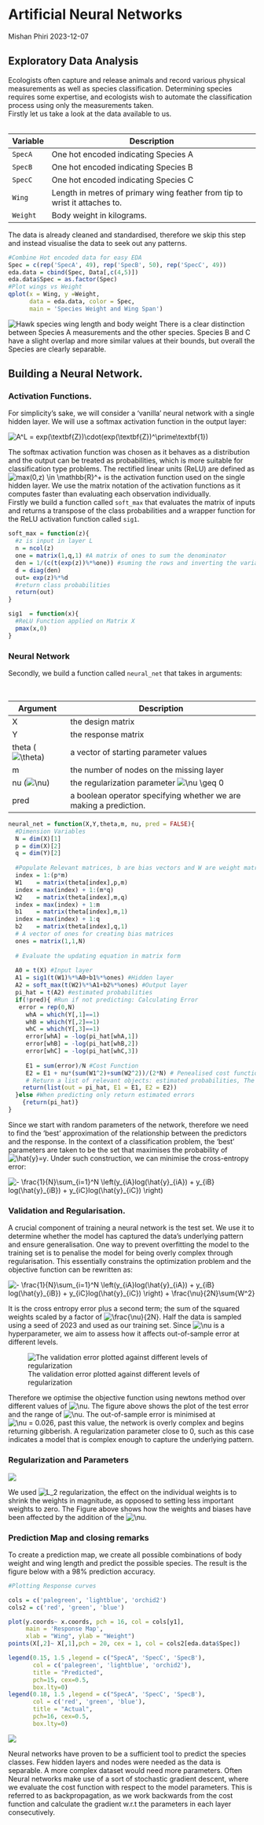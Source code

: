 Artificial Neural Networks
================
Mishan Phiri
2023-12-07

## Exploratory Data Analysis

Ecologists often capture and release animals and record various physical
measurements as well as species classification. Determining species
requires some expertise, and ecologists wish to automate the
classification process using only the measurements taken.  
Firstly let us take a look at the data available to us.

<table>

| Variable | Description                                                                |
|----------|----------------------------------------------------------------------------|
| `SpecA`  | One hot encoded indicating Species A                                       |
| `SpecB`  | One hot encoded indicating Species B                                       |
| `SpecC`  | One hot encoded indicating Species C                                       |
| `Wing`   | Length in metres of primary wing feather from tip to wrist it attaches to. |
| `Weight` | Body weight in kilograms.                                                  |

<table>

The data is already cleaned and standardised, therefore we skip this
step and instead visualise the data to seek out any patterns.

``` r
#Combine Hot encoded data for easy EDA
Spec = c(rep('SpecA', 49), rep('SpecB', 50), rep('SpecC', 49)) 
eda.data = cbind(Spec, Data[,c(4,5)])
eda.data$Spec = as.factor(Spec)
#Plot wings vs Weight
qplot(x = Wing, y =Weight,
      data = eda.data, color = Spec,
      main = 'Species Weight and Wing Span')
```

![Hawk species wing length and body
weight](images/eda-1.png) There is a clear distinction
between Species A measurements and the other species. Species B and C
have a slight overlap and more similar values at their bounds, but overall the Species are clearly separable.

## Building a Neural Network.

### Activation Functions.

For simplicity’s sake, we will consider a ‘vanilla’ neural network with a
single hidden layer. We will use a softmax activation function in the
output layer:  

![A^L = exp(\textbf{Z})\cdot(exp(\textbf{Z})^\prime\textbf{1})](https://latex.codecogs.com/png.image?%5Cdpi%7B110%7D&space;%5Cbg_white&space;A%5EL%20%3D%20exp%28%5Ctextbf%7BZ%7D%29%5Ccdot%28exp%28%5Ctextbf%7BZ%7D%29%5E%5Cprime%5Ctextbf%7B1%7D%29 "A^L = exp(\textbf{Z})\cdot(exp(\textbf{Z})^\prime\textbf{1})")

The softmax activation function was chosen as it behaves as a
distribution and the output can be treated as probabilities, which is
more suitable for classification type problems. The rectified linear
units (ReLU) are defined as
![max(0,z) \in \mathbb{R}^+](https://latex.codecogs.com/png.image?%5Cdpi%7B110%7D&space;%5Cbg_white&space;max%280%2Cz%29%20%5Cin%20%5Cmathbb%7BR%7D%5E%2B "max(0,z) \in \mathbb{R}^+")
is the activation function used on the single hidden layer. We use the
matrix notation of the activation functions as it computes faster than
evaluating each observation individually.  
Firstly we build a function called `soft_max` that evaluates the matrix
of inputs and returns a transpose of the class probabilities and a
wrapper function for the ReLU activation function called `sig1`.

``` r
soft_max = function(z){
  #z is input in layer L
  n = ncol(z)
  one = matrix(1,q,1) #A matrix of ones to sum the denominator
  den = 1/(c(t(exp(z))%*%one)) #suming the rows and inverting the variables
  d = diag(den)
  out= exp(z)%*%d 
  #return class probabilities
  return(out)
}

sig1  = function(x){
  #ReLU Function applied on Matrix X
  pmax(x,0)
}
```

### Neural Network

Secondly, we build a function called `neural_net` that takes in
arguments:

<table>

| Argument                                                                                                          | Description                                                                                                                                              |
|-------------------------------------------------------------------------------------------------------------------|----------------------------------------------------------------------------------------------------------------------------------------------------------|
| X                                                                                                                 | the design matrix                                                                                                                                        |
| Y                                                                                                                 | the response matrix                                                                                                                                      |
| theta (![\theta](https://latex.codecogs.com/png.image?%5Cdpi%7B110%7D&space;%5Cbg_white&space;%5Ctheta "\theta")) | a vector of starting parameter values                                                                                                                    |
| m                                                                                                                 | the number of nodes on the missing layer                                                                                                                 |
| nu (![\nu](https://latex.codecogs.com/png.image?%5Cdpi%7B110%7D&space;%5Cbg_white&space;%5Cnu "\nu"))             | the regularization parameter ![\nu \geq 0](https://latex.codecogs.com/png.image?%5Cdpi%7B110%7D&space;%5Cbg_white&space;%5Cnu%20%5Cgeq%200 "\nu \geq 0") |
| pred                                                                                                              | a boolean operator specifying whether we are making a prediction.                                                                                        |

<table>

``` r
neural_net = function(X,Y,theta,m, nu, pred = FALSE){
  #Dimension Variables
  N = dim(X)[1]
  p = dim(X)[2]
  q = dim(Y)[2]
  
  #Populate Relevant matrices, b are bias vectors and W are weight matrices
  index = 1:(p*m)
  W1    = matrix(theta[index],p,m)
  index = max(index) + 1:(m*q)
  W2    = matrix(theta[index],m,q)
  index = max(index) + 1:m
  b1    = matrix(theta[index],m,1)
  index = max(index) + 1:q
  b2    = matrix(theta[index],q,1)
  # A vector of ones for creating bias matrices
  ones = matrix(1,1,N)
  
  # Evaluate the updating equation in matrix form
 
  A0 = t(X) #Input layer
  A1 = sig1(t(W1)%*%A0+b1%*%ones) #Hidden layer
  A2 = soft_max(t(W2)%*%A1+b2%*%ones) #Output layer
  pi_hat = t(A2) #estimated probabilities
  if(!pred){ #Run if not predicting: Calculating Error
   error = rep(0,N)
     whA = which(Y[,1]==1)
     whB = which(Y[,2]==1)
     whC = which(Y[,3]==1)
     error[whA] = -log(pi_hat[whA,1])
     error[whB] = -log(pi_hat[whB,2])
     error[whC] = -log(pi_hat[whC,3])
    
     E1 = sum(error)/N #Cost Function
     E2 = E1 + nu*(sum(W1^2)+sum(W2^2))/(2*N) # Penealised cost function
     # Return a list of relevant objects: estimated probabilities, The error and penalised error
    return(list(out = pi_hat, E1 = E1, E2 = E2))
  }else #When predicting only return estimated errors
    {return(pi_hat)}
}
```

Since we start with random parameters of the network, therefore we need
to find the ‘best’ approximation of the relationship between the
predictors and the response. In the context of a classification problem,
the ‘best’ parameters are taken to be the set that maximises the
probability of
![\hat{y}=y](https://latex.codecogs.com/png.image?%5Cdpi%7B110%7D&space;%5Cbg_white&space;%5Chat%7By%7D%3Dy "\hat{y}=y").
Under such construction, we can minimise the cross-entropy error:

![- \frac{1}{N}\sum\_{i=1}^N \left(y\_{iA}log(\hat{y}\_{iA}) + y\_{iB} log(\hat{y}\_{iB}) + y\_{iC}log(\hat{y}\_{iC}) \right)](https://latex.codecogs.com/png.image?%5Cdpi%7B110%7D&space;%5Cbg_white&space;-%20%5Cfrac%7B1%7D%7BN%7D%5Csum_%7Bi%3D1%7D%5EN%20%5Cleft%28y_%7BiA%7Dlog%28%5Chat%7By%7D_%7BiA%7D%29%20%2B%20y_%7BiB%7D%20log%28%5Chat%7By%7D_%7BiB%7D%29%20%2B%20y_%7BiC%7Dlog%28%5Chat%7By%7D_%7BiC%7D%29%20%5Cright%29 "- \frac{1}{N}\sum_{i=1}^N \left(y_{iA}log(\hat{y}_{iA}) + y_{iB} log(\hat{y}_{iB}) + y_{iC}log(\hat{y}_{iC}) \right)")

### Validation and Regularisation.

A crucial component of training a neural network is the test set. We use
it to determine whether the model has captured the data’s underlying
pattern and ensure generalisation. One way to prevent overfitting the
model to the training set is to penalise the model for being overly
complex through regularisation. This essentially constrains the
optimization problem and the objective function can be rewritten as:

![- \frac{1}{N}\sum\_{i=1}^N \left(y\_{iA}log(\hat{y}\_{iA}) + y\_{iB} log(\hat{y}\_{iB}) + y\_{iC}log(\hat{y}\_{iC}) \right) + \frac{\nu}{2N}\sum{W^2}](https://latex.codecogs.com/png.image?%5Cdpi%7B110%7D&space;%5Cbg_white&space;-%20%5Cfrac%7B1%7D%7BN%7D%5Csum_%7Bi%3D1%7D%5EN%20%5Cleft%28y_%7BiA%7Dlog%28%5Chat%7By%7D_%7BiA%7D%29%20%2B%20y_%7BiB%7D%20log%28%5Chat%7By%7D_%7BiB%7D%29%20%2B%20y_%7BiC%7Dlog%28%5Chat%7By%7D_%7BiC%7D%29%20%5Cright%29%20%2B%20%5Cfrac%7B%5Cnu%7D%7B2N%7D%5Csum%7BW%5E2%7D "- \frac{1}{N}\sum_{i=1}^N \left(y_{iA}log(\hat{y}_{iA}) + y_{iB} log(\hat{y}_{iB}) + y_{iC}log(\hat{y}_{iC}) \right) + \frac{\nu}{2N}\sum{W^2}")

It is the cross entropy error plus a second term; the sum of the squared
weights scaled by a factor of
![\frac{\nu}{2N}](https://latex.codecogs.com/png.image?%5Cdpi%7B110%7D&space;%5Cbg_white&space;%5Cfrac%7B%5Cnu%7D%7B2N%7D "\frac{\nu}{2N}").
Half the data is sampled using a seed of 2023 and used as our training
set. Since
![\nu](https://latex.codecogs.com/png.image?%5Cdpi%7B110%7D&space;%5Cbg_white&space;%5Cnu "\nu")
is a hyperparameter, we aim to assess how it affects out-of-sample error
at different levels.

<figure>
<img src="images/select%20nu-1.png"
alt="The validation error plotted against different levels of regularization" />
<figcaption aria-hidden="true">The validation error plotted against
different levels of regularization</figcaption>
</figure>

Therefore we optimise the objective function using newtons method over
different values of
![\nu](https://latex.codecogs.com/png.image?%5Cdpi%7B110%7D&space;%5Cbg_white&space;%5Cnu "\nu").
The figure above shows the plot of the test error and the range of
![\nu](https://latex.codecogs.com/png.image?%5Cdpi%7B110%7D&space;%5Cbg_white&space;%5Cnu "\nu").
The out-of-sample error is minimised at
![\nu = 0.026](https://latex.codecogs.com/png.image?%5Cdpi%7B110%7D&space;%5Cbg_white&space;%5Cnu%20%3D%200.026 "\nu = 0.026"),
past this value, the network is overly complex and begins returning
gibberish. A regularization parameter close to 0, such as this case
indicates a model that is complex enough to capture the underlying
pattern.

### Regularization and Parameters

![](images/parameters-1.png)<!-- -->

We used
![L_2](https://latex.codecogs.com/png.image?%5Cdpi%7B110%7D&space;%5Cbg_white&space;L_2 "L_2")
regularization, the effect on the individual weights is to shrink the
weights in magnitude, as opposed to setting less important weights to
zero. The Figure above shows how the weights and biases have been
affected by the addition of the
![\nu](https://latex.codecogs.com/png.image?%5Cdpi%7B110%7D&space;%5Cbg_white&space;%5Cnu "\nu").

### Prediction Map and closing remarks

To create a prediction map, we create all possible combinations
of body weight and wing length and predict the possible species. The
result is the figure below with a 98% prediction accuracy.

``` r
#Plotting Response curves

cols = c('palegreen', 'lightblue', 'orchid2')
cols2 = c('red', 'green', 'blue')

plot(y.coords~ x.coords, pch = 16, col = cols[y1],
     main = 'Response Map', 
     xlab = "Wing", ylab = "Weight")
points(X[,2]~ X[,1],pch = 20, cex = 1, col = cols2[eda.data$Spec])

legend(0.15, 1.5 ,legend = c("SpecA", 'SpecC', 'SpecB'),
       col = c('palegreen', 'lightblue', 'orchid2'),
       title = "Predicted",
       pch=15, cex=0.5,
       box.lty=0)
legend(0.18, 1.5 ,legend = c("SpecA", 'SpecC', 'SpecB'),
       col = c('red', 'green', 'blue'),
       title = "Actual",
       pch=16, cex=0.5,
       box.lty=0)
```

![](images/response%20heatmap-1.png)<!-- -->

Neural networks have proven to be a sufficient tool to predict the
species classes. Few hidden layers and nodes were needed as the data is
separable. A more complex dataset would need more parameters. Often
Neural networks make use of a sort of stochastic gradient descent, where
we evaluate the cost function with respect to the model parameters. This
is referred to as backpropagation, as we work backwards from the cost
function and calculate the gradient w.r.t the parameters in each layer
consecutively.

